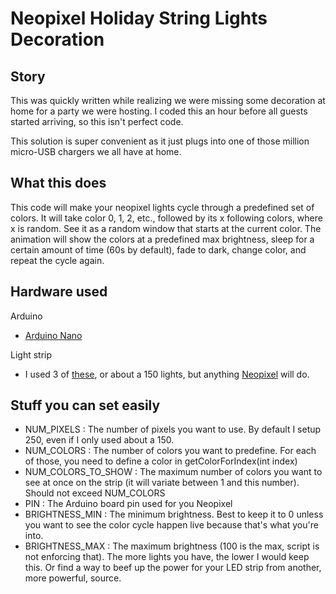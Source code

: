 # Neopixel Holiday String Lights Decoration

## Story
This was quickly written while realizing we were missing some decoration at home for a party we were hosting. I coded this an hour before all guests started arriving, so this isn't perfect code. 

This solution is super convenient as it just plugs into one of those million micro-USB chargers we all have at home.

## What this does
This code will make your neopixel lights cycle through a predefined set of colors. It will take color 0, 1, 2, etc., followed by its x following colors, where x is random. See it as a random window that starts at the current color. The animation will show the colors at a predefined max brightness, sleep for a certain amount of time (60s by default), fade to dark, change color, and repeat the cycle again. 

## Hardware used
Arduino

* [Arduino Nano](https://store.arduino.cc/usa/arduino-nano)

Light strip

* I used 3 of [these](https://www.amazon.com/ALITOVE-LED-Individually-Addressable-Waterproof/dp/B01AG923GI/ref=sr_1_3?ie=UTF8&qid=1514869985&sr=8-3&keywords=led+string+lights+addressable), or about a 150 lights, but anything [Neopixel](https://www.adafruit.com/category/168) will do.

## Stuff you can set easily
* NUM_PIXELS : The number of pixels you want to use. By default I setup 250, even if I only used about a 150.
* NUM_COLORS : The number of colors you want to predefine. For each of those, you need to define a color in getColorForIndex(int index)
* NUM_COLORS_TO_SHOW : The maximum number of colors you want to see at once on the strip (it will variate between 1 and this number). Should not exceed NUM_COLORS
* PIN : The Arduino board pin used for you Neopixel
* BRIGHTNESS_MIN : The minimum brightness. Best to keep it to 0 unless you want to see the color cycle happen live because that's what you're into.
* BRIGHTNESS_MAX : The maximum brightness (100 is the max, script is not enforcing that). The more lights you have, the lower I would keep this. Or find a way to beef up the power for your LED strip from another, more powerful, source.